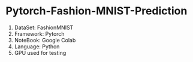 # Pytorch-Fashion-MNIST-Prediction

1. DataSet: FashionMNIST
2. Framework: Pytorch
3. NoteBook: Google Colab
4. Language: Python
5. GPU used for testing
